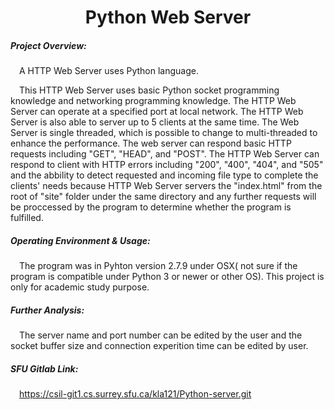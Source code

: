 <h1 align="center">Python Web Server</h1>
  
##### Project Overview:  
&ensp;&ensp;A HTTP Web Server uses Python language.

&ensp;&ensp;This HTTP Web Server uses basic Python socket programming knowledge and networking programming knowledge. The HTTP Web Server can operate at a specified port at local network. The HTTP Web Server is also able to server up to 5 clients at the same time. The Web Server is single threaded, which is possible to change to multi-threaded to enhance the performance. The web server can respond basic HTTP requests including "GET", "HEAD", and "POST". The HTTP Web Server can respond to client with HTTP errors including "200", "400", "404", and "505" and the abbility to detect requested and incoming file type to complete the clients' needs because HTTP Web Server servers the "index.html" from the root of "site" folder under the same directory and any further requests will be proccessed by the program to determine whether the program is fulfilled.

##### Operating Environment & Usage:
&ensp;&ensp;The program was in Pyhton version 2.7.9 under OSX( not sure if the program is compatible under Python 3 or newer or other OS). This project is only for academic study purpose.

##### Further Analysis:
&ensp;&ensp;The server name and port number can be edited by the user and the socket buffer size and connection experition time can be edited by user.

##### SFU Gitlab Link:
&ensp;&ensp;https://csil-git1.cs.surrey.sfu.ca/kla121/Python-server.git
